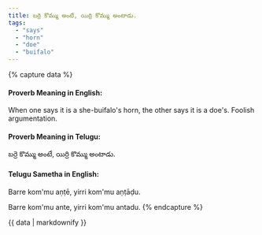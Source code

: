 ```yaml
---
title: బర్రె కొమ్ము అంటే, యిర్రి కొమ్ము అంటాడు.
tags:
  - "says"
  - "horn"
  - "doe"
  - "buifalo"
---
```


{% capture data %}
#### Proverb Meaning in English:
When one says it is a she-buifalo's horn, the other says it is a doe's.
Foolish argumentation.

#### Proverb Meaning in Telugu:
బర్రె కొమ్ము అంటే, యిర్రి కొమ్ము అంటాడు.

#### Telugu Sametha in English:
Barre kom'mu aṇṭē, yirri kom'mu aṇṭāḍu.

Barre kom'mu ante, yirri kom'mu antadu.
{% endcapture %}

{{ data | markdownify }}

